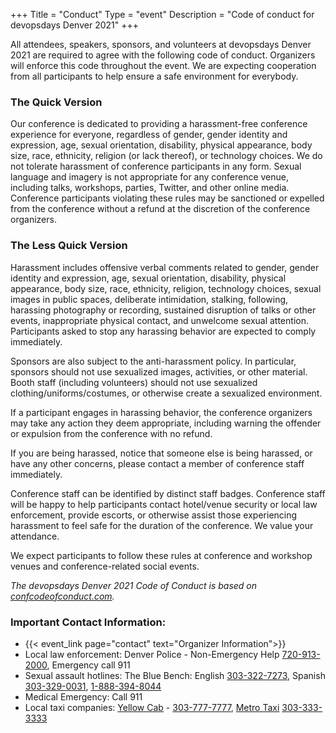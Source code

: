 +++
Title = "Conduct"
Type = "event"
Description = "Code of conduct for devopsdays Denver 2021"
+++


All attendees, speakers, sponsors, and volunteers at devopsdays Denver 2021 are required to agree with the following code of conduct. Organizers will enforce this code throughout the event. We are expecting cooperation from all participants to help ensure a safe environment for everybody.

### The Quick Version

Our conference is dedicated to providing a harassment-free conference experience for everyone, regardless of gender, gender identity and expression, age, sexual orientation, disability, physical appearance, body size, race, ethnicity, religion (or lack thereof), or technology choices. We do not tolerate harassment of conference participants in any form. Sexual language and imagery is not appropriate for any conference venue, including talks, workshops, parties, Twitter, and other online media. Conference participants violating these rules may be sanctioned or expelled from the conference without a refund at the discretion of the conference organizers.

### The Less Quick Version

Harassment includes offensive verbal comments related to gender, gender identity and expression, age, sexual orientation, disability, physical appearance, body size, race, ethnicity, religion, technology choices, sexual images in public spaces, deliberate intimidation, stalking, following, harassing photography or recording, sustained disruption of talks or other events, inappropriate physical contact, and unwelcome sexual attention. Participants asked to stop any harassing behavior are expected to comply immediately.

Sponsors are also subject to the anti-harassment policy. In particular, sponsors should not use sexualized images, activities, or other material. Booth staff (including volunteers) should not use sexualized clothing/uniforms/costumes, or otherwise create a sexualized environment.

If a participant engages in harassing behavior, the conference organizers may take any action they deem appropriate, including warning the offender or expulsion from the conference with no refund.

If you are being harassed, notice that someone else is being harassed, or have any other concerns, please contact a member of conference staff immediately.

Conference staff can be identified by distinct staff badges. Conference staff will be happy to help participants contact hotel/venue security or local law enforcement, provide escorts, or otherwise assist those experiencing harassment to feel safe for the duration of the conference. We value your attendance.

We expect participants to follow these rules at conference and workshop venues and conference-related social events.

_The devopsdays Denver 2021 Code of Conduct is based on [confcodeofconduct.com](https://confcodeofconduct.com)._

### Important Contact Information:
* {{< event_link page="contact" text="Organizer Information">}}
* Local law enforcement: Denver Police - Non-Emergency Help [720-913-2000](tel:720-913-2000), Emergency call 911
* Sexual assault hotlines: The Blue Bench: English [303-322-7273](tel:303-322-7273), Spanish [303-329-0031](tel:303-329-0031), [1-888-394-8044](tel:1-888-394-8044)
* Medical Emergency: Call 911
* Local taxi companies: [Yellow Cab](http://www.denveryellowcab.com) - [303-777-7777](tel:303-777-7777),
[Metro Taxi](http://www.metrotaxidenver.com/) [303-333-3333](tel:303-333-3333)

